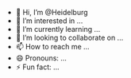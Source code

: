 - 👋 Hi, I’m @Heidelburg
- 👀 I’m interested in ...
- 🌱 I’m currently learning ...
- 💞️ I’m looking to collaborate on ...
- 📫 How to reach me ...
- 😄 Pronouns: ...
- ⚡ Fun fact: ...

<!---
Heidelburg/Heidelburg is a ✨ special ✨ repository because its `README.md` (this file) appears on your GitHub profile.
You can click the Preview link to take a look at your changes.
--->
